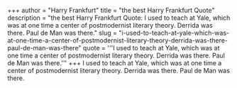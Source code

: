 +++
author = "Harry Frankfurt"
title = "the best Harry Frankfurt Quote"
description = "the best Harry Frankfurt Quote: I used to teach at Yale, which was at one time a center of postmodernist literary theory. Derrida was there. Paul de Man was there."
slug = "i-used-to-teach-at-yale-which-was-at-one-time-a-center-of-postmodernist-literary-theory-derrida-was-there-paul-de-man-was-there"
quote = '''I used to teach at Yale, which was at one time a center of postmodernist literary theory. Derrida was there. Paul de Man was there.'''
+++
I used to teach at Yale, which was at one time a center of postmodernist literary theory. Derrida was there. Paul de Man was there.

